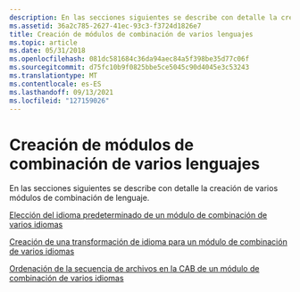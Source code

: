 ```yaml
---
description: En las secciones siguientes se describe con detalle la creación de varios módulos de combinación de lenguaje.
ms.assetid: 36a2c785-2627-41ec-93c3-f3724d1826e7
title: Creación de módulos de combinación de varios lenguajes
ms.topic: article
ms.date: 05/31/2018
ms.openlocfilehash: 081dc581684c36da94aec84a5f398be35d77c06f
ms.sourcegitcommit: d75fc10b9f0825bbe5ce5045c90d4045e3c53243
ms.translationtype: MT
ms.contentlocale: es-ES
ms.lasthandoff: 09/13/2021
ms.locfileid: "127159026"
---
```

# <a name="authoring-multiple-language-merge-modules"></a>Creación de módulos de combinación de varios lenguajes

En las secciones siguientes se describe con detalle la creación de varios módulos de combinación de lenguaje.

[Elección del idioma predeterminado de un módulo de combinación de varios idiomas](choosing-the-default-language-of-a-multiple-language-merge-module.md)

[Creación de una transformación de idioma para un módulo de combinación de varios idiomas](authoring-a-language-transform-for-a-multiple-language-merge-module.md)

[Ordenación de la secuencia de archivos en la CAB de un módulo de combinación de varios idiomas](ordering-the-file-sequence-in-the-cab-of-a-multiple-language-merge-module.md)

 

 



